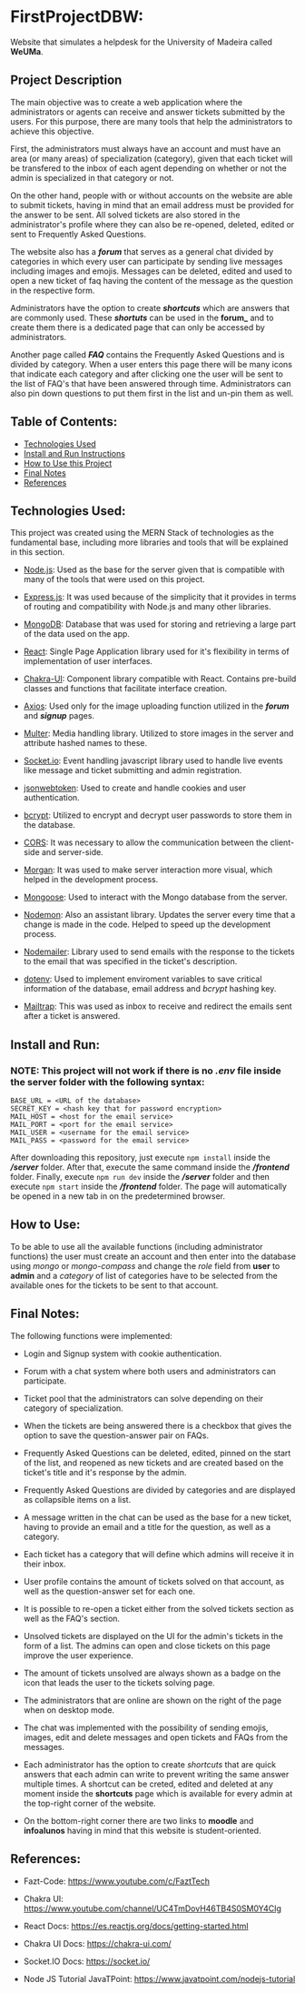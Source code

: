 # FirstProjectDBW:

Website that simulates a helpdesk for the University of Madeira called **WeUMa**.

## Project Description

The main objective was to create a web application where the administrators or agents can receive and answer tickets submitted by the users. For this purpose, there are many tools that help the administrators to achieve this objective.

First, the administrators must always have an account and must have an area (or many areas) of specialization (category), given that each ticket will be transfered to the inbox of each agent depending on whether or not the admin is specialized in that category or not.

On the other hand, people with or without accounts on the website are able to submit tickets, having in mind that an email address must be provided for the answer to be sent. All solved tickets are also stored in the administrator's profile where they can also be re-opened, deleted, edited or sent to Frequently Asked Questions.

The website also has a **_forum_** that serves as a general chat divided by categories in which every user can participate by sending live messages including images and emojis. Messages can be deleted, edited and used to open a new ticket of faq having the content of the message as the question in the respective form.

Administrators have the option to create **_shortcuts_** which are answers that are commonly used. These **_shortuts_** can be used in the **forum_** and to create them there is a dedicated page that can only be accessed by administrators.

Another page called **_FAQ_** contains the Frequently Asked Questions and is divided by category. When a user enters this page there will be many icons that indicate each category and after clicking one the user will be sent to the list of FAQ's that have been answered through time. Administrators can also pin down questions to put them first in the list and un-pin them as well.

## Table of Contents:
- [Technologies Used](#technologies-used)
- [Install and Run Instructions](#install-and-run)
- [How to Use this Project](#how-to-use)
- [Final Notes](#final-notes)
- [References](#references)

## Technologies Used:

This project was created using the MERN Stack of technologies as the fundamental base, including more libraries and tools that will be explained in this section.

* [Node.js](https://nodejs.org/es/): Used as the base for the server given that is compatible with many of the tools that were used on this project.

* [Express.js](https://expressjs.com/es/): It was used because of the simplicity that it provides in terms of routing and compatibility with Node.js and many other libraries.

* [MongoDB](https://www.mongodb.com/es): Database that was used for storing and retrieving a large part of the data used on the app.

* [React](https://es.reactjs.org/): Single Page Application library used for it's flexibility in terms of implementation of user interfaces.

* [Chakra-UI](https://chakra-ui.com/): Component library compatible with React. Contains pre-build classes and functions that facilitate interface creation.

* [Axios](https://github.com/axios/axios): Used only for the image uploading function utilized in the **_forum_** and **_signup_** pages.

* [Multer](https://www.npmjs.com/package/multer): Media handling library. Utilized to store images in the server and attribute hashed names to these.

* [Socket.io](https://socket.io/): Event handling javascript library used to handle live events like message and ticket submitting and admin registration.

* [jsonwebtoken](https://www.npmjs.com/package/jsonwebtoken): Used to create and handle cookies and user authentication.

* [bcrypt](https://www.npmjs.com/package/bcrypt): Utilized to encrypt and decrypt user passwords to store them in the database.

* [CORS](https://www.npmjs.com/package/cors): It was necessary to allow the communication between the client-side and server-side.

* [Morgan](https://www.npmjs.com/package/morgan): It was used to make server interaction more visual, which helped in the development process.

* [Mongoose](https://mongoosejs.com/): Used to interact with the Mongo database from the server.

* [Nodemon](https://www.npmjs.com/package/nodemon): Also an assistant library. Updates the server every time that a change is made in the code. Helped to speed up the development process.

* [Nodemailer](https://nodemailer.com/about/): Library used to send emails with the response to the tickets to the email that was specified in the ticket's description.

* [dotenv](https://www.npmjs.com/package/dotenv): Used to implement enviroment variables to save critical information of the database, email address and _bcrypt_ hashing key.

* [Mailtrap](https://mailtrap.io/): This was used as inbox to receive and redirect the emails sent after a ticket is answered.

## Install and Run:

### **NOTE:** This project will not work if there is no **_.env_** file inside the server folder with the following syntax:

```
BASE_URL = <URL of the database>
SECRET_KEY = <hash key that for password encryption>
MAIL_HOST = <host for the email service>
MAIL_PORT = <port for the email service>
MAIL_USER = <username for the email service>
MAIL_PASS = <password for the email service>
```

After downloading this repository, just execute `npm install` inside the **_/server_** folder. After that, execute the same command inside the **_/frontend_** folder.
Finally, execute `npm run dev` inside the **_/server_** folder and then execute `npm start` inside the **_/frontend_** folder. The page will automatically be opened in a new tab in on the predetermined browser.

## How to Use:

To be able to use all the available functions (including administrator functions) the user must create an account and then enter into the database using _mongo_ or _mongo-compass_ and change the *role* field from **user** to **admin** and a *category* of list of categories have to be selected from the available ones for the tickets to be sent to that account.

## Final Notes:

The following functions were implemented:

* Login and Signup system with cookie authentication.

* Forum with a chat system where both users and administrators can participate.

* Ticket pool that the administrators can solve depending on their category of specialization.

* When the tickets are being answered there is a checkbox that gives the option to save the question-answer pair on FAQs.

* Frequently Asked Questions can be deleted, edited, pinned on the start of the list, and reopened as new tickets and are created based on the ticket's title and it's response by the admin.

* Frequently Asked Questions are divided by categories and are displayed as collapsible items on a list.

* A message written in the chat can be used as the base for a new ticket, having to provide an email and a title for the question, as well as a category.

* Each ticket has a category that will define which admins will receive it in their inbox.

* User profile contains the amount of tickets solved on that account, as well as the question-answer set for each one.

* It is possible to re-open a ticket either from the solved tickets section as well as the FAQ's section.

* Unsolved tickets are displayed on the UI for the admin's tickets in the form of a list. The admins can open and close tickets on this page improve the user experience.

* The amount of tickets unsolved are always shown as a badge on the icon that leads the user to the tickets solving page.

* The administrators that are online are shown on the right of the page when on desktop mode.

* The chat was implemented with the possibility of sending emojis, images, edit and delete messages and open tickets and FAQs from the messages.

* Each administrator has the option to create _shortcuts_ that are quick answers that each admin can write to prevent writing the same answer multiple times. A shortcut can be creted, edited and deleted at any moment inside the **shortcuts** page which is available for every admin at the top-right corner of the website.

* On the bottom-right corner there are two links to **moodle** and **infoalunos** having in mind that this website is student-oriented.

## References:

* Fazt-Code: https://www.youtube.com/c/FaztTech

* Chakra UI: https://www.youtube.com/channel/UC4TmDovH46TB4S0SM0Y4CIg

* React Docs: https://es.reactjs.org/docs/getting-started.html

* Chakra UI Docs: https://chakra-ui.com/

* Socket.IO Docs: https://socket.io/

* Node JS Tutorial JavaTPoint: https://www.javatpoint.com/nodejs-tutorial
